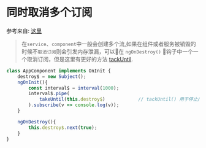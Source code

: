 # 同时取消多个订阅  

参考来自: [这里](https://blog.strongbrew.io/rxjs-best-practices-in-angular/)  

> 在`service`、`component`中一般会创建多个流,如果在组件或者服务被销毁的时候不`取消订阅`则会引发内存泄漏，可以在 `ngOnDestroy()` 钩子中一个一个取消订阅，但是这里有更好的方法 [tackUntil](https://rxjs-cn.github.io/learn-rxjs-operators/operators/filtering/takeuntil.html).   


```javascript
class AppComponent implements OnInit {
    destroy$ = new Subject();
    ngOnInit(){
        const interval$ = interval(1000);
        interval$.pipe(
            takeUntil(this.destroy$)            // tackUntil() 用于停止/完成本次订阅
        ).subscribe(v => console.log(v));
    }

    ngOnDestroy(){
        this.destroy$.next(true);
    }
}
```